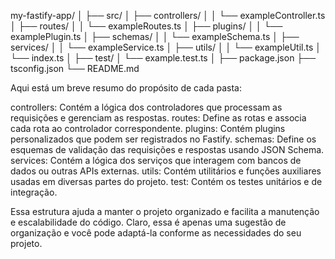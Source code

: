 my-fastify-app/
│
├── src/
│ ├── controllers/
│ │ └── exampleController.ts
│ ├── routes/
│ │ └── exampleRoutes.ts
│ ├── plugins/
│ │ └── examplePlugin.ts
│ ├── schemas/
│ │ └── exampleSchema.ts
│ ├── services/
│ │ └── exampleService.ts
│ ├── utils/
│ │ └── exampleUtil.ts
│ └── index.ts
│
├── test/
│ └── example.test.ts
│
├── package.json
├── tsconfig.json
└── README.md

Aqui está um breve resumo do propósito de cada pasta:

controllers: Contém a lógica dos controladores que processam as requisições e gerenciam as respostas.
routes: Define as rotas e associa cada rota ao controlador correspondente.
plugins: Contém plugins personalizados que podem ser registrados no Fastify.
schemas: Define os esquemas de validação das requisições e respostas usando JSON Schema.
services: Contém a lógica dos serviços que interagem com bancos de dados ou outras APIs externas.
utils: Contém utilitários e funções auxiliares usadas em diversas partes do projeto.
test: Contém os testes unitários e de integração.

Essa estrutura ajuda a manter o projeto organizado e facilita a manutenção e escalabilidade do código. Claro, essa é apenas uma sugestão de organização e você pode adaptá-la conforme as necessidades do seu projeto.
